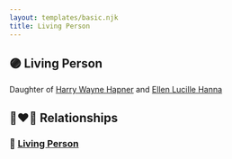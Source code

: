 ```yaml
---
layout: templates/basic.njk
title: Living Person
---
```

## 🟣 Living Person

Daughter of [Harry Wayne Hapner](/people/9/97595740) and [Ellen Lucille Hanna](/people/8/84629904)

## 👩‍❤️‍👨 Relationships

### 🔵 [Living Person](/people/4/40347408)
